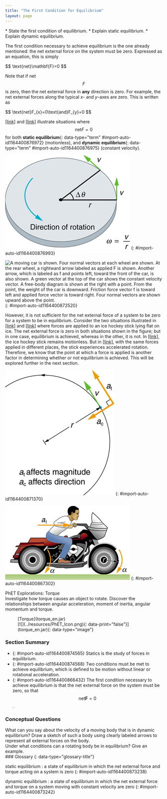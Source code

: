 ```yaml
---
title: "The First Condition for Equilibrium"
layout: page
---
```



<div data-type="abstract" markdown="1">
* State the first condition of equilibrium.
* Explain static equilibrium.
* Explain dynamic equilibrium.

</div>

The first condition necessary to achieve equilibrium is the one already
mentioned: the net external force on the system must be zero. Expressed as an
equation, this is simply

<div data-type="equation" id="eip-6">
 $$ \text{net}\mathbf{F}=0 $$ 
</div>

Note that if net $$ F $$ is zero, then the net external force in **any**
direction is zero. For example, the net external forces along the typical *x*-
and *y*-axes are zero. This is written as

<div data-type="equation" id="eip-180">
 $$ \text{net}F_{x}=0\text{and}F_{y}=0 $$ 
</div>

[\[link\]](#import-auto-id1164400876993)
and [\[link\]](#import-auto-id1164400872520) illustrate situations where $$
\text{net}F=0 $$ for both **static equilibrium**{: data-type="term"
#import-auto-id1164400876972} (motionless), and **dynamic equilibrium**{:
data-type="term" #import-auto-id1164400876975}
(constant velocity).

![In the figure, a stationary man is standing on the ground. His feet are at a distance apart. His hands are at his waist. The left side is labeled as net F is equal to zero. At the right side a free body diagram is shown with one point and two arrows, one vertically upward labeled as N and another vertically downward labeled as W, from the point.](../resources/Figure_10_01_01a.jpg "This motionless person is in static equilibrium. The forces acting on him add up to zero. Both forces are vertical in this case.")
{: #import-auto-id1164400876993}

![A moving car is shown. Four normal vectors at each wheel are shown. At the rear wheel, a rightward arrow labeled as applied F is shown. Another arrow, which is labeled as f and points left, toward the front of the car, is also shown. A green vector at the top of the car shows the constant velocity vector. A free-body diagram is shown at the right with a point. From the point, the weight of the car is downward. Friction force vector f is toward left and applied force vector is toward right. Four normal vectors are shown upward above the point.](../resources/Figure_10_01_02a.jpg "This car is in dynamic equilibrium because it is moving at constant velocity. There are horizontal and vertical forces, but the net external force in any direction is zero. The applied force Fapp size 12{F rSub { size 8{&quot;app&quot;} } } {} between the tires and the road is balanced by air friction, and the weight of the car is supported by the normal forces, here shown to be equal for all four tires.&#10;             ")
{: #import-auto-id1164400872520}

However, it is not sufficient for the net external force of a system to be zero
for a system to be in equilibrium. Consider the two situations illustrated
in [\[link\]](#import-auto-id1164400871370)
and [\[link\]](#import-auto-id1164400867302) where forces are applied to an ice
hockey stick lying flat on ice. The net external force is zero in both
situations shown in the figure; but in one case, equilibrium is achieved,
whereas in the other, it is not. In [\[link\]](#import-auto-id1164400871370),
the ice hockey stick remains motionless. But
in [\[link\]](#import-auto-id1164400867302), with the same forces applied in
different places, the stick experiences accelerated rotation. Therefore, we know
that the point at which a force is applied is another factor in determining
whether or not equilibrium is achieved. This will be explored further in the
next section.

![A hockey stick is shown. At the middle point of the stick, two red colored force vectors are shown one pointing to the right and the other to the left. The line of action of the two forces is the same. The top of the figure is labeled as net force F is equal to zero. At the lower right side the free body diagram, a point with two horizontal vectors, each labeled F and directed away from the point, is shown.](../resources/Figure_10_01_03a.jpg "An ice hockey stick lying flat on ice with two equal and opposite horizontal forces applied to it. Friction is negligible, and the gravitational force is balanced by the support of the ice (a normal force). Thus, netF=0 size 12{&quot;net&quot;`F=0} {}. Equilibrium is achieved, which is static equilibrium in this case.&#10;            ")
{: #import-auto-id1164400871370}

![A hockey stick is shown. The two force vectors acting on the hockey stick are shown, one pointing to the right and the other to the left. The lines of action of the two forces are different. Each vector is labeled as F. At the top and the bottom of the stick there are two circular arrows, showing the clockwise direction of the rotation. At the lower right side the free body diagram, a point with two horizontal vectors, each labeled F and directed away from the point, is shown.](../resources/Figure_10_01_04a.jpg "The same forces are applied at other points and the stick rotates&#x2014;in fact, it experiences an accelerated rotation. Here netF=0 size 12{&quot;net&quot;`F=0} {} but the system is not at equilibrium. Hence, the netF=0 size 12{&quot;net&quot;`F=0} {} is a necessary&#x2014;but not sufficient&#x2014;condition for achieving equilibrium.")
{: #import-auto-id1164400867302}

<div data-type="note" data-has-label="true" id="eip-522" data-label="" markdown="1">
<div data-type="title">
PhET Explorations: Torque
</div>
Investigate how torque causes an object to rotate. Discover the relationships between angular acceleration, moment of inertia, angular momentum and torque.

<figure markdown="1" id="eip-id1322620">
<figcaption>
[Torque](torque_en.jar)
</figcaption>
<span data-type="media" id="Phet_module_10.1" data-alt=""> [![](../resources/PhET_Icon.png){: data-print="false"}](torque_en.jar){: data-type="image"} <span data-media-type="image/png" data-print="true" data-src="PhET_Icon.png" data-type="image" width="450" /> </span>
</figure>
</div>

### Section Summary

* {: #import-auto-id1164400874565} Statics is the study of forces in
  equilibrium.
* {: #import-auto-id1164400874568} Two conditions must be met to achieve
  equilibrium, which is defined to be motion without linear or rotational
  acceleration.
* {: #import-auto-id1164400866432} The first condition necessary to achieve
  equilibrium is that the net external force on the system must be zero, so that
  $$ \text{net}\mathbf{F}=0 $$ .

### Conceptual Questions

<div data-type="exercise" data-element-type="conceptual-questions">
<div data-type="problem" markdown="1">
What can you say about the velocity of a moving body that is in dynamic equilibrium? Draw a sketch of such a body using clearly labeled arrows to represent all external forces on the body.

</div>
</div>

<div data-type="exercise" data-element-type="conceptual-questions">
<div data-type="problem" markdown="1">
Under what conditions can a rotating body be in equilibrium? Give an example.

</div>
</div>

<div data-type="glossary" markdown="1">
### Glossary
{: data-type="glossary-title"}

static equilibrium
: a state of equilibrium in which the net external force and torque acting on a
system is zero 
{: #import-auto-id1164400873238}

dynamic equilibrium
: a state of equilibrium in which the net external force and torque on a system
moving with constant velocity are zero
{: #import-auto-id1164400873242}

</div>

